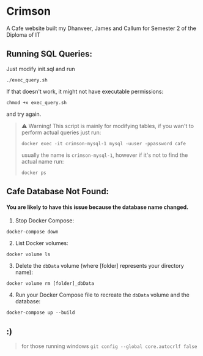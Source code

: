 # Crimson
A Cafe website built my Dhanveer, James and Callum for Semester 2 of the Diploma of IT

## Running SQL Queries:
Just modify init.sql and run
```
./exec_query.sh
```
If that doesn't work, it might not have executable permissions:
```
chmod +x exec_query.sh
```
and try again.

> ⚠️ Warning! This script is mainly for modifying tables, if you wan't to perform actual queries just run:
>```shell
>docker exec -it crimson-mysql-1 mysql -uuser -ppassword cafe
>```
> usually the name is `crimson-mysql-1`, however if it's not to find the actual name run:
>```shell
>docker ps
>```

## Cafe Database Not Found:
#### You are likely to have this issue because the database name changed.

1. Stop Docker Compose:

```shell
docker-compose down
```

2. List Docker volumes:

```shell
docker volume ls
```
3. Delete the `dbData` volume (where [folder] represents your directory name):

```shell
docker volume rm [folder]_dbData
```

4. Run your Docker Compose file to recreate the `dbData` volume and the database:

```shell
docker-compose up --build
```

## :)
> for those running windows ```git config --global core.autocrlf false```

